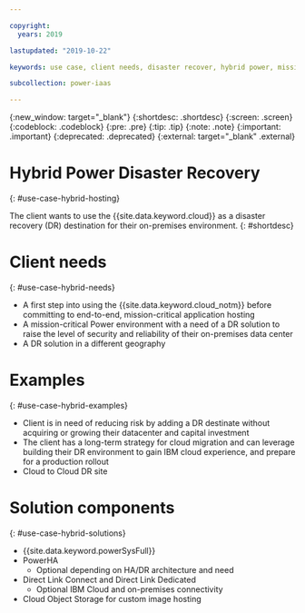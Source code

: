 ```yaml
---

copyright:
  years: 2019

lastupdated: "2019-10-22"

keywords: use case, client needs, disaster recover, hybrid power, mission-critical application, recovery

subcollection: power-iaas

---
```


{:new_window: target="_blank"}
{:shortdesc: .shortdesc}
{:screen: .screen}
{:codeblock: .codeblock}
{:pre: .pre}
{:tip: .tip}
{:note: .note}
{:important: .important}
{:deprecated: .deprecated}
{:external: target="_blank" .external}

# Hybrid Power Disaster Recovery
{: #use-case-hybrid-hosting}

The client wants to use the {{site.data.keyword.cloud}} as a disaster recovery (DR) destination for their on-premises environment.
{: #shortdesc}

# Client needs
{: #use-case-hybrid-needs}

* A first step into using the {{site.data.keyword.cloud_notm}} before committing to end-to-end, mission-critical application hosting
* A mission-critical Power environment with a need of a DR solution to raise the level of security and reliability of their on-premises data center
* A DR solution in a different geography

# Examples
{: #use-case-hybrid-examples}

* Client is in need of reducing risk by adding a DR destinate without acquiring or growing their datacenter and capital investment
* The client has a long-term strategy for cloud migration and can leverage building their DR environment to gain IBM cloud experience,  and prepare for a production rollout
* Cloud to Cloud DR site

# Solution components
{: #use-case-hybrid-solutions}

* {{site.data.keyword.powerSysFull}}
* PowerHA
    * Optional depending on HA/DR architecture and need
* Direct Link Connect and Direct Link Dedicated
    * Optional IBM Cloud and on-premises connectivity
* Cloud Object Storage for custom image hosting
